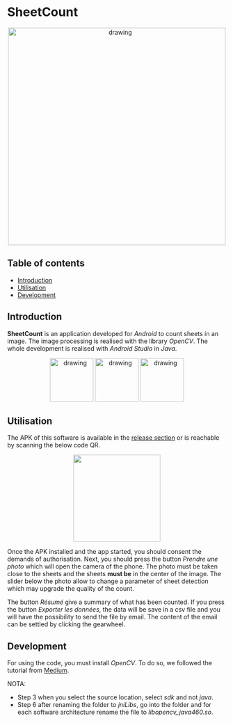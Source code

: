[comment]: <> (© 2023 by Collen Leon and Tremaudant Axel)

# SheetCount
 
<p align="center">
<img src="https://user-images.githubusercontent.com/77966063/227518116-6adb34b9-dc82-47db-9ba9-ede68e457365.jpg" alt="drawing" height="500">
</p>

## Table of contents

* [Introduction](#Introduction)
* [Utilisation](#Utilisation)
* [Development](#Development)

<span id="Introduction"><span>
## Introduction

**SheetCount** is an application developed for *Android* to count sheets in an image. The image processing is realised with the library *OpenCV*. The whole development is realised with *Android Studio* in *Java*.

<p align="center">
<img src="https://3.bp.blogspot.com/-yvrV6MUueGg/ToICp0YIDPI/AAAAAAAAADg/SYKg4dWpyC43AAfrDwBTR0VYmYT0QshEgCPcBGAYYCw/s1600/OpenCV_Logo.png" alt="drawing" height="100">
<img src="https://borntocode.fr/wp-content/uploads/2016/05/android-studio-home.png" alt="drawing" height="100">
<img src="https://s3images.coroflot.com/user_files/individual_files/572923_bfaleg9ynacrlnok47k4l8hgp.jpg" alt="drawing" height="100">
</p>



<span id="Utilisation"><span>
## Utilisation

The APK of this software is available in the [release section](https://github.com/Axel927/SheetCount/releases) or is reachable  by scanning the below code QR.

<p align="center">
<img src="https://q-r-code.fr/qrcodes/b39523a5fcfd4103a8fb07e70a491549.png" height="200">
</p>

Once the APK installed and the app started, you should consent the demands of authorisation. Next, you should press the button *Prendre une photo* which will open the camera of the phone. The photo must be taken close to the sheets and the sheets **must be** in the center of the image.  The slider below the photo allow to change a parameter of sheet detection which may upgrade the quality of the count. 

The button *Résumé* give a summary of what has been counted. If you press the button *Exporter les données*, the data will be save in a csv file and you will have the possibility to send the file by email. The content of the email can be settled by clicking the gearwheel.

<span id="Development"><span>
## Development

For using the code, you must install *OpenCV*. To do so, we followed the tutorial from [Medium](https://medium.com/android-news/a-beginners-guide-to-setting-up-opencv-android-library-on-android-studio-19794e220f3c).

NOTA:  
* Step 3 when you select the source location, select *sdk* and not *java*.
* Step 6 after renaming the folder to *jniLibs*, go into the folder and for each software architecture rename the file to *libopencv_java460.so*.



